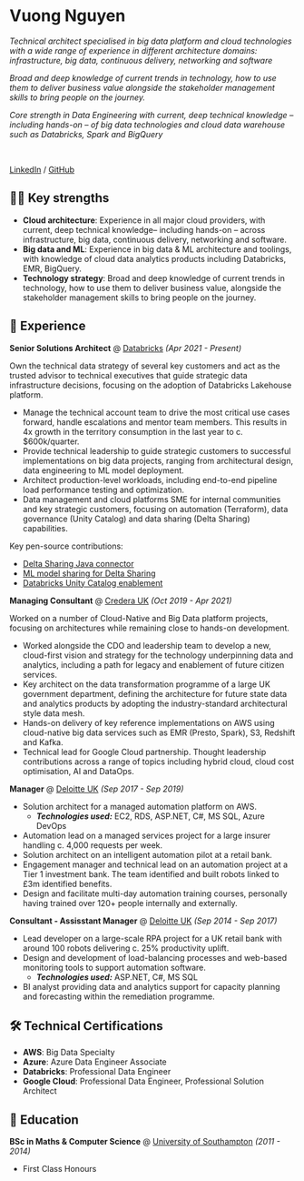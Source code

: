 # Vuong Nguyen

_Technical architect specialised in big data platform and cloud technologies with a wide range of experience in different architecture domains: infrastructure, big data, continuous delivery, networking and software_

_Broad and deep knowledge of current trends in technology, how to use them to deliver business value alongside the stakeholder management skills to bring people on the journey._

_Core strength in Data Engineering with current, deep technical knowledge – including hands-on – of big data technologies and cloud data warehouse such as Databricks, Spark and BigQuery_

<br>

[LinkedIn](https://www.linkedin.com/in/vuong-nguyen/) / [GitHub](https://github.com/nkvuong/)

## 🏋️‍♂️ Key strengths
- **Cloud architecture**: Experience in all major cloud providers, with current, deep technical knowledge– including hands-on – across infrastructure, big data, continuous delivery, networking and software.
- **Big data and ML**: Experience in big data & ML architecture and toolings, with knowledge of cloud data analytics products including Databricks, EMR, BigQuery.
- **Technology strategy**: Broad and deep knowledge of current trends in technology, how to use them to deliver business value, alongside the stakeholder management skills to bring people on the journey.


## 🚀 Experience
**Senior Solutions Architect** @ [Databricks](https://databricks.com/) _(Apr 2021 - Present)_

Own the technical data strategy of several key customers and act as the trusted advisor to technical executives that guide strategic data infrastructure decisions, focusing on the adoption of Databricks Lakehouse platform.
- Manage the technical account team to drive the most critical use cases forward, handle escalations and mentor team members. This results in 4x growth in the territory consumption in the last year to c. $600k/quarter.
- Provide technical leadership to guide strategic customers to successful implementations on big data projects, ranging from architectural design, data engineering to ML model deployment.
- Architect production-level workloads, including end-to-end pipeline load performance testing and optimization. 
- Data management and cloud platforms SME for internal communities and key strategic customers, focusing on automation (Terraform), data governance (Unity Catalog) and data sharing (Delta Sharing) capabilities.

Key pen-source contributions:
- [Delta Sharing Java connector](https://github.com/databrickslabs/delta-sharing-java-connector)
- [ML model sharing for Delta Sharing](https://github.com/databrickslabs/arcuate)
- [Databricks Unity Catalog enablement](https://github.com/databricks/unity-catalog-setup)

**Managing Consultant** @ [Credera UK](http://www.credera.co.uk/) _(Oct 2019 - Apr 2021)_

Worked on a number of Cloud-Native and Big Data platform projects, focusing on architectures while remaining close to hands-on development.

- Worked alongside the CDO and leadership team to develop a new, cloud-first vision and strategy for the technology underpinning data and analytics, including a path for legacy and enablement of future citizen services.
- Key architect on the data transformation programme of a large UK government department, defining the architecture for future state data and analytics products by adopting the industry-standard architectural style data mesh.
- Hands-on delivery of key reference implementations on AWS using cloud-native big data services such as EMR (Presto, Spark), S3, Redshift and Kafka.
- Technical lead for Google Cloud partnership. Thought leadership contributions across a range of topics including hybrid cloud, cloud cost optimisation, AI and DataOps.

**Manager** @ [Deloitte UK](https://www2.deloitte.com/uk/) _(Sep 2017 - Sep 2019)_

- Solution architect for a managed automation platform on AWS.
  - **_Technologies used:_** EC2, RDS, ASP.NET, C#, MS SQL, Azure DevOps
- Automation lead on a managed services project for a large insurer handling c. 4,000 requests per week.
- Solution architect on an intelligent automation pilot at a retail bank.
- Engagement manager and technical lead on an automation project at a Tier 1 investment bank. The team identified and built robots linked to £3m identified benefits.
- Design and facilitate multi-day automation training courses, personally having trained over 120+ people internally and externally.

**Consultant - Assisstant Manager** @ [Deloitte UK]() _(Sep 2014 - Sep 2017)_

- Lead developer on a large-scale RPA project for a UK retail bank with around 100 robots delivering c. 25% productivity uplift.
- Design and development of load-balancing processes and web-based monitoring tools to support automation software.
  - **_Technologies used:_** ASP.NET, C#, MS SQL
- BI analyst providing data and analytics support for capacity planning and forecasting within the remediation programme.

## 🛠 Technical Certifications
- **AWS**: Big Data Specialty
- **Azure**: Azure Data Engineer Associate
- **Databricks**: Professional Data Engineer
- **Google Cloud**: Professional Data Engineer, Professional Solution Architect

## 📝 Education
**BSc in Maths & Computer Science** @ [University of Southampton](https://www.southampton.ac.uk/) _(2011 - 2014)_

- First Class Honours
